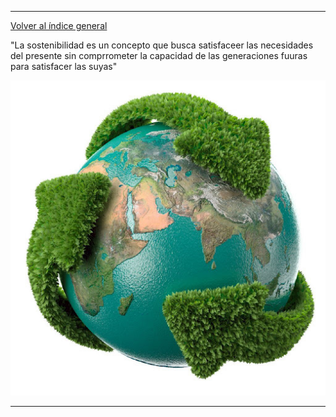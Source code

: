 
---------------------------


[Volver al índice general](../README.md)

"La sostenibilidad es un concepto que busca satisfaceer las necesidades del presente sin comprrometer la capacidad de las generaciones fuuras para satisfacer las suyas"

![img](/UD1/img/planeta.jpg)


----------------------------
